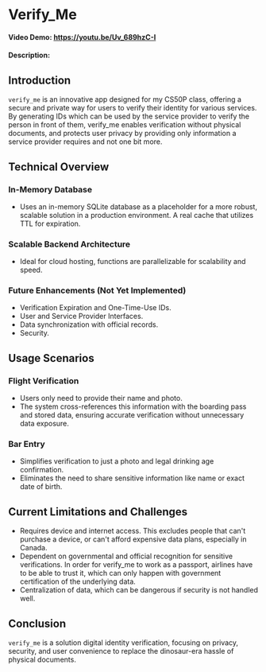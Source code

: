 # Verify_Me
#### Video Demo: https://youtu.be/Uv_689hzC-I
#### Description:

## Introduction
`verify_me` is an innovative app designed for my CS50P class, offering a secure and private way for users to verify their identity for various services. By generating IDs which can be used by the service provider to verify the person in front of them, verify_me enables verification without physical documents, and protects user privacy by providing only information a service provider requires and not one bit more.

## Technical Overview

### In-Memory Database
- Uses an in-memory SQLite database as a placeholder for a more robust, scalable solution in a production environment. A real cache that utilizes TTL for expiration.

### Scalable Backend Architecture
- Ideal for cloud hosting, functions are parallelizable for scalability and speed.

### Future Enhancements (Not Yet Implemented)
- Verification Expiration and One-Time-Use IDs.
- User and Service Provider Interfaces.
- Data synchronization with official records.
- Security.

## Usage Scenarios

### Flight Verification
- Users only need to provide their name and photo.
- The system cross-references this information with the boarding pass and stored data, ensuring accurate verification without unnecessary data exposure.

### Bar Entry
- Simplifies verification to just a photo and legal drinking age confirmation.
- Eliminates the need to share sensitive information like name or exact date of birth.

## Current Limitations and Challenges
- Requires device and internet access. This excludes people that can't purchase a device, or can't afford expensive data plans, especially in Canada.
- Dependent on governmental and official recognition for sensitive verifications. In order for verify_me to work as a passport, airlines have to be able to trust it, which can only happen with government certification of the underlying data.
- Centralization of data, which can be dangerous if security is not handled well.

## Conclusion
`verify_me` is a solution digital identity verification, focusing on privacy, security, and user convenience to replace the dinosaur-era hassle of physical documents.
